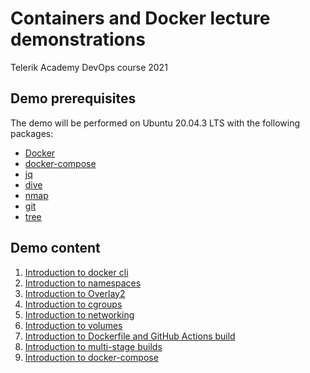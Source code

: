 # Containers and Docker lecture demonstrations

Telerik Academy DevOps course 2021

## Demo prerequisites

The demo will be performed on Ubuntu 20.04.3 LTS with the following packages:

- [Docker](https://docs.docker.com/get-docker/)
- [docker-compose](https://docs.docker.com/compose/)
- [jq](https://stedolan.github.io/jq/)
- [dive](https://github.com/wagoodman/dive)
- [nmap](https://nmap.org/)
- [git](https://git-scm.com/)
- [tree](http://mama.indstate.edu/users/ice/tree/)

## Demo content

1. [Introduction to docker cli](./demo_1/README.md)
1. [Introduction to namespaces](./demo_2/README.md)
1. [Introduction to Overlay2](./demo_3/README.md)
1. [Introduction to cgroups](./demo_4/README.md)
1. [Introduction to networking](./demo_5/README.md)
1. [Introduction to volumes](./demo_6/README.md)
1. [Introduction to Dockerfile and GitHub Actions build](./demo_7/README.md)
1. [Introduction to multi-stage builds](./demo_8/README.md)
1. [Introduction to docker-compose](./demo_9/README.md)
